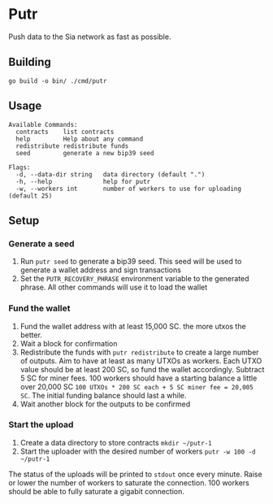 # Putr

Push data to the Sia network as fast as possible.

## Building

```
go build -o bin/ ./cmd/putr
```

## Usage
```
Available Commands:
  contracts    list contracts
  help         Help about any command
  redistribute redistribute funds
  seed         generate a new bip39 seed

Flags:
  -d, --data-dir string   data directory (default ".")
  -h, --help              help for putr
  -w, --workers int       number of workers to use for uploading (default 25)
```

## Setup

### Generate a seed 
1. Run `putr seed` to generate a bip39 seed. This seed will be used to generate
   a wallet address and sign transactions
2. Set the `PUTR_RECOVERY_PHRASE` environment variable to the generated phrase. All other
   commands will use it to load the wallet

### Fund the wallet
1. Fund the wallet address with at least 15,000 SC. the more utxos the better.
2. Wait a block for confirmation
3. Redistribute the funds with `putr redistribute` to create a large number of
   outputs. Aim to have at least as many UTXOs as workers. Each UTXO value should
   be at least 200 SC, so fund the wallet accordingly. Subtract 5 SC for miner
   fees. 100 workers should have a starting balance a little over 20,000 SC
   `100 UTXOs * 200 SC each + 5 SC miner fee = 20,005 SC`. The initial funding
   balance should last a while.
4. Wait another block for the outputs to be confirmed

### Start the upload
1. Create a data directory to store contracts `mkdir ~/putr-1`
2. Start the uploader with the desired number of workers `putr -w 100 -d ~/putr-1`

The status of the uploads will be printed to `stdout` once every minute. Raise
or lower the number of workers to saturate the connection. 100 workers should be
able to fully saturate a gigabit connection. 